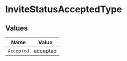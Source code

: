 # InviteStatusAcceptedType


## Values

| Name       | Value      |
| ---------- | ---------- |
| `Accepted` | accepted   |